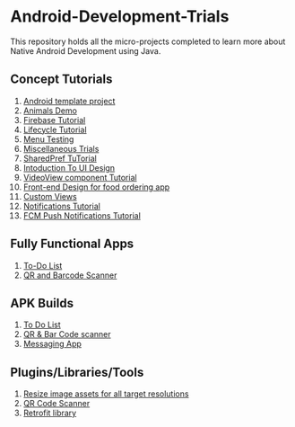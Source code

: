<h1>Android-Development-Trials</h1>
<p>This repository holds all the micro-projects completed to learn more about Native Android Development using Java.</p>

<h2>Concept Tutorials</h2>
<ol>
    <li><a href="https://github.com/SKY-ROY/Android-Development-Trials/tree/main/FirstApp">Android template project</a></li>
    <li><a href="https://github.com/SKY-ROY/Android-Development-Trials/tree/main/AnimalsDemo">Animals Demo</a></li>
    <li><a href="https://github.com/SKY-ROY/Android-Development-Trials/tree/main/Firebase/FirebaseApp">Firebase Tutorial</a></li>
    <li><a href="https://github.com/SKY-ROY/Android-Development-Trials/tree/main/LifecycleTut">Lifecycle Tutorial</a></li>
    <li><a href="https://github.com/SKY-ROY/Android-Development-Trials/tree/main/MenuTesting">Menu Testing</a></li>
    <li><a href="https://github.com/SKY-ROY/Android-Development-Trials/tree/main/Miscellaneous">Miscellaneous Trials</a></li>
    <li><a href="https://github.com/SKY-ROY/Android-Development-Trials/tree/main/SharedPref">SharedPref TuTorial</a></li>
    <li><a href="https://github.com/SKY-ROY/Android-Development-Trials/tree/main/UIThings">Intoduction To UI Design</a></li>
    <li><a href="https://github.com/SKY-ROY/Android-Development-Trials/tree/main/VideoView">VideoView component Tutorial</a></li>
    <li><a href="https://github.com/SKY-ROY/Android-Development-Trials/tree/main/EatMore">Front-end Design for food ordering app</a></li>
    <li><a href="https://github.com/SKY-ROY/Android-Development-Trials/tree/main/CustomViews">Custom Views</a></li>
    <li><a href="https://github.com/SKY-ROY/Android-Development-Trials/tree/main/NotificationExample">Notifications Tutorial</a></li>
    <li><a href="https://github.com/SKY-ROY/Android-Development-Trials/tree/main/PushNotificationExample">FCM Push Notifications Tutorial</a></li>
</ol>

<h2>Fully Functional Apps</h2>
<ol>
    <li><a href="https://github.com/SKY-ROY/Android-Development-Trials/tree/main/ToDoList">To-Do List</a></li>
    <li><a href="https://github.com/SKY-ROY/Android-Development-Trials/tree/main/CodeScanner">QR and Barcode Scanner</a></li>
</ol>

<h2>APK Builds</h2>
<ol>
    <li><a href="https://github.com/SKY-ROY/Android-Development-Trials/blob/main/ToDoList/testing/app-debug.apk">To Do List</a></li>
    <li><a href="https://github.com/SKY-ROY/Android-Development-Trials/blob/main/CodeScanner/testing/app-debug.apk">QR & Bar Code scanner</a></li>
    <li><a href="https://github.com/SKY-ROY/Android-Development-Trials/blob/main/ChatApp/testing/app-debug.apk">Messaging App</a></li>
</ol>

<h2>Plugins/Libraries/Tools</h2>
<ol>
    <li><a href="https://github.com/asystat/Final-Android-Resizer">Resize image assets for all target resolutions</a></li>
    <li><a href="https://github.com/yuriy-budiyev/code-scanner">QR Code Scanner</a></li>
    <li><a href="https://square.github.io/retrofit">Retrofit library</a></li>
</ol>
